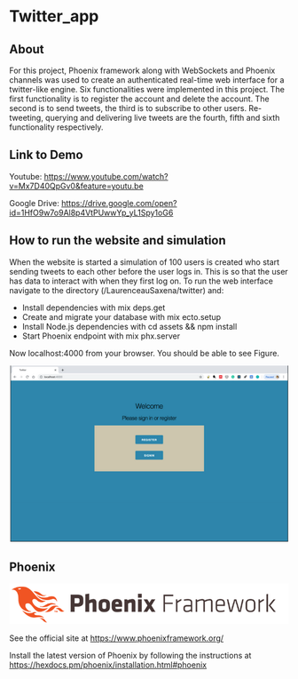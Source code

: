# Twitter_app

## About 
For this project, Phoenix framework along with WebSockets and Phoenix channels was used to create an authenticated real-time web interface for a twitter-like engine. Six functionalities were implemented in this project. The first functionality is to register the account and delete the account. The second is to send tweets, the third is to subscribe to other users. Re-tweeting, querying and delivering live tweets are the fourth, fifth and sixth functionality respectively.

## Link to Demo
Youtube: https://www.youtube.com/watch?v=Mx7D40QpGv0&feature=youtu.be

Google Drive: https://drive.google.com/open?id=1HfO9w7o9Al8p4VtPUwwYp_yL1Spy1oG6


## How to run the website and simulation
When the website is started a simulation of 100 users is created who start sending tweets to each other before the user logs in. This is so that the user has data to interact with when they first log on. To run the web interface navigate to the directory (/LaurenceauSaxena/twitter) and:

- Install dependencies with mix deps.get
- Create and migrate your database with mix ecto.setup
- Install Node.js dependencies with cd assets && npm install
- Start Phoenix endpoint with mix phx.server

Now localhost:4000 from your browser. You should be able to see Figure.

<p align="center">
  <img src="Main_page.PNG" alt="Landing Page"/>
</p>

## Phoenix 

<p align="center">
  <img src="logo.PNG" alt="Phoenix logo"/>
</p>

See the official site at https://www.phoenixframework.org/

Install the latest version of Phoenix by following the instructions at https://hexdocs.pm/phoenix/installation.html#phoenix


  
